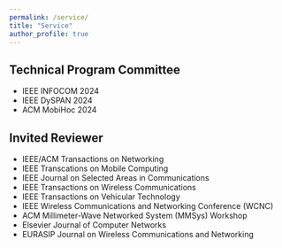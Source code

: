 ```yaml
---
permalink: /service/
title: "Service"
author_profile: true
---
```


## Technical Program Committee 

- IEEE INFOCOM 2024
- IEEE DySPAN 2024
- ACM MobiHoc 2024

## Invited Reviewer
- IEEE/ACM Transactions on Networking
- IEEE Transcations on Mobile Computing
- IEEE Journal on Selected Areas in Communications
- IEEE Transactions on Wireless Communications
- IEEE Transactions on Vehicular Technology
- IEEE Wireless Communications and Networking Conference (WCNC)
- ACM Millimeter-Wave Networked System (MMSys) Workshop
- Elsevier Journal of Computer Networks
- EURASIP Journal on Wireless Communications and Networking

<!-- ## Chair

> Organizing (Reviews, Arranging Program, Funding, etc)

BAR Workshop (Co-loated with NDSS) (2023, 2022)

## University Service

> Discussion and reviewing various department level proposals

### Purdue University (ECE Department)

* Undergraduate Curriculum Committee (Fall 2022 - Present). -->
